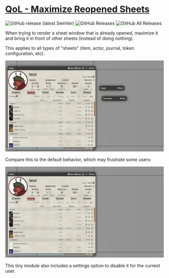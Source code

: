 # [QoL - Maximize Reopened Sheets](https://foundryvtt.com/packages/qol-maximize-reopened-sheets/)

![GitHub release (latest SemVer)](https://img.shields.io/github/v/release/itamarcu/qol-maximize-reopened-sheets?style=for-the-badge) 
![GitHub Releases](https://img.shields.io/github/downloads/itamarcu/qol-maximize-reopened-sheets/latest/total?style=for-the-badge) 
![GitHub All Releases](https://img.shields.io/github/downloads/itamarcu/qol-maximize-reopened-sheets/total?style=for-the-badge&label=Downloads+total)  

When trying to render a sheet window that is already opened, maximize it and bring it in front of other sheets (instead
of doing nothing).

This applies to all types of "sheets" (item, actor, journal, token configuration, etc).

![](metadata/Recording_1.webp)

Compare this to the default behavior, which may frustrate some users:

![](metadata/Recording_2.webp)

This tiny module also includes a settings option to disable it for the current user.